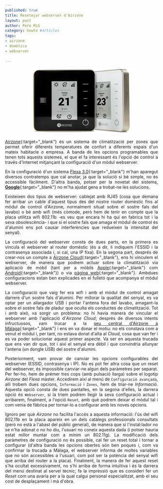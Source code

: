 ```yaml
--- 
published: true
title: Resetejar webserver d'Airzone
layout: post
author: Pere MiG 
category: howto #articles 
tags: 
- airzone
- domòtica
- webserver

---
```

<div style="text-align:center" markdown="1">

![Airzone Flexa 3.0](images/airzone.jpg)

</div>
<div style="text-align:justify" markdown="1">

[Airzone](http://www.airzone.es/){:target="_blank"} és un sistema de climatització per zones que permet oferir diferents temperatures de confort a diferents espais d'un mateix habitacle o empresa. A banda de les opcions programables que tenen tots aquests sistemes, el que el fa interessant és l'opció de control a través d'Internet mitjançant la configuració d'un mòdul webserver.

En la configuració d'un sistema [Flexa 3.0](http://www.airzone.es/en/pro/range-of-systems/flexa-3-0/){:target="_blank"} m'han aparegut diversos contratemps que cal anotar, ja que la solució si bé simple, no és accessible fàcilment. D'altra banda, potser per la novetat del sistema, [**Google**](https://encrypted.google.com/){:target="_blank"} no m'ha ajudat gens a trobat-ne les solucions.

<!-- more -->

Existeixen dos tipus de webserver: cablejat amb RJ45 (cosa que demana fer arribar un cable d'aquest tipus des del nostre router domèstic fins al mòdul de control d'Airzone, normalment situat sobre el sostre fals del lavabo) o bé amb wifi (més còmode, però hem de tenir en compte que la placa utilitza wifi 802.11b -es veu que encara hi ha qui en fabrica tot i la seva obsolescència- i que si el sostre fals que amaga el mòdul de control és d'alumini ens pot causar interferències que redueixen la intensitat del senyal).

La configuració del webserver consta de dues parts, en la primera es vincula el webserver al router domèstic (és a dir, li indiquem l'ESSID i la contrasenya associada i, si cal, una IP fixa). En la segona part, després de crear-nos un compte a [Airzone Cloud](https://www.airzonecloud.com/#/init/login){:target="_blank"}, ens hi vinculem el webserver, de manera que podrem actuar sobre la climatització via aplicació de mòbil (tant per a mòbils [Apple](https://itunes.apple.com/es/app/airzone-cloud/id968067256){:target="_blank"} com [Android](https://play.google.com/store/apps/details?id=es.altra.airzone){:target="_blank"}) o via [pàgina web](https://www.airzonecloud.com/#/home/servers){:target="_blank"}. Ambdues configuracions estan ben explicades en el fulletó que acompanya el mòdul webserver.

La configuració que vaig fer era wifi i amb el mòdul de control amagat darrere d'un sostre fals d'alumini. Per millorar la qualitat del senyal, es va optar per un allargador USB i portar l'antena fora del lavabo, amagant-la sobre el sostre fals de pladur que oculta els conductes de climatització. Tot i amb això, va sorgir un problema: no hi havia manera de vincular el webserver amb l'aplicació d'*Airzone Cloud*; després de diversos intents infructuosos, vam trucar a la [seu central d'Airzone a Màlaga](http://www.airzone.es/contacto/){:target="_blank"} i ens en va donar el motiu: no els constava com a venut el mòdul i, per tant, no estava donat d'alta al *Cloud*, cosa que van fer i es va poder solucionar aquest primer aspecte. Va ser en aquesta trucada que ens van dir que, tot i així el senyal era dèbil i que convindria allunyar l'antena (un dongle USB) del sostre d'alumini.

Posteriorment, vam provar de canviar les opcions configurables del webserver (ESSID, contrasenya i IP). No es pot fer altra cosa que un reset del webserver, és impossible canviar-ne algun dels paràmetres per separat. Per fer-ho, hem de prémer tres cops (amb pulsació llarga) sobre el logotip *Airzone* del *Flexa* màster. Accedirem així al menú de `Configuració avançada`, allí trobem dues opcions, `Informació` i `Zones`, hem de triar-ne *Informació*. Aquesta opció consta de dues pantalles, en la segona d'elles, la darrera opció és `Webserver`, si la triem podrem llegir la seva configuració actual i arribarem, finalment, a l'opció `Reset`, amb què podrem deixar el mòdul tal i com venia de fàbrica per tornar-lo a configurar amb les noves opcions.

Ignoro per què *Airzone* no facilita l'accés a aquesta informació: l'ús del wifi 802.11b en la placa apareix en un dels catàlegs professionals consultats (però no està a l'abast del públic general), de manera que si l'instal·lador no se n'ha adonat o no ho diu, l'usuari no coneix aquesta dada (i potser hauria estat millor muntar com a mínim un 802.11g). La modificació dels paràmetres de configuració no és possible, cal fer un reset total i tornar a configurar (d'altra banda les opcions obertes són ben poques i, com va confirmar la trucada a Màlaga, el webserver informa de moltes variables que no són accessibles a l'usuari, com pot ser la potència del senyal wifi que arriba del router a la placa). Finalment, la manera de fer aquest reset s'ha ocultat excessivament, no s'hi arriba de forma intuïtiva i és la darrera del menú destinat al servei tècnic; fa la impressió que es consideri fer un *Reset* com una avaria per a la qual calgui personal especialitzat, amb el seu cost de desplaçament i mà d'obra.

</div>